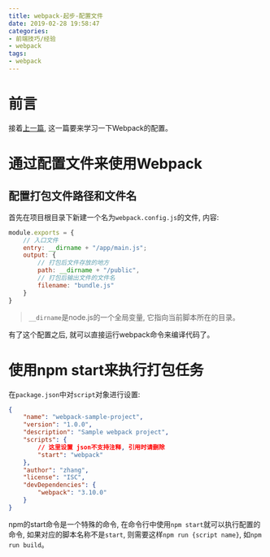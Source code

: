 ```yaml
---
title: webpack-起步-配置文件
date: 2019-02-28 19:58:47
categories:
- 前端技巧/经验
- webpack
tags:
- webpack
---
```


# 前言

接着[上一篇](/js/webpack/webpack-first-step.html), 这一篇要来学习一下Webpack的配置。

<!--more-->
# 通过配置文件来使用Webpack

## 配置打包文件路径和文件名

首先在项目根目录下新建一个名为`webpack.config.js`的文件, 内容:

```js
module.exports = {
    // 入口文件
    entry: __dirname + "/app/main.js";
    output: {
        // 打包后文件存放的地方
        path: __dirname + "/public",
        // 打包后输出文件的文件名
        filename: "bundle.js"
    }
}
```

> `__dirname`是node.js的一个全局变量, 它指向当前脚本所在的目录。

有了这个配置之后, 就可以直接运行webpack命令来编译代码了。

# 使用npm start来执行打包任务

在`package.json`中对`script`对象进行设置:

```json
{
    "name": "webpack-sample-project",
    "version": "1.0.0",
    "description": "Sample webpack project",
    "scripts": {
        // 这里设置 json不支持注释, 引用时请删除
        "start": "webpack"
    },
    "author": "zhang",
    "license": "ISC",
    "devDependencies": {
        "webpack": "3.10.0"
    }
}
```

npm的start命令是一个特殊的命令, 在命令行中使用`npm start`就可以执行配置的命令, 如果对应的脚本名称不是`start`, 则需要这样`npm run {script name}`, 如`npm run build`。
